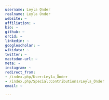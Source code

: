 ```yaml
---
username: Leyla Onder
realname: Leyla Önder
website: ~
affiliation: ~
bio: ~
github: ~
orcid: ~
linkedin: ~
googlescholar: ~
wikidata: ~
twitter: ~
mastodon-url: ~
meta: ~
instagram: ~
redirect_from:
- /index.php/User:Leyla_Önder
- /index.php/Special:Contributions/Leyla_Önder
email: ~

---
```

